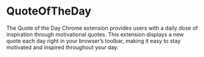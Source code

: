 # QuoteOfTheDay
The Quote of the Day Chrome extension provides users with a daily dose of inspiration through motivational quotes. This extension displays a new quote each day right in your browser’s toolbar, making it easy to stay motivated and inspired throughout your day.
